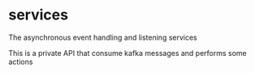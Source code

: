 # services
The asynchronous event handling and listening services

This is a private API that consume kafka messages and performs some actions
